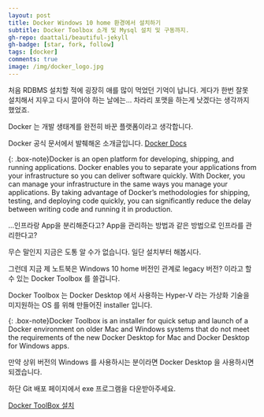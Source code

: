 ```yaml
---
layout: post
title: Docker Windows 10 home 환경에서 설치하기
subtitle: Docker Toolbox 소개 및 Mysql 설치 및 구동까지.
gh-repo: daattali/beautiful-jekyll
gh-badge: [star, fork, follow]
tags: [docker]
comments: true
image: /img/docker_logo.jpg
---
```


처음 RDBMS 설치할 적에 굉장히 애를 많이 먹었던 기억이 납니다. 게다가 한번 잘못 설치해서 지우고 다시 깔아야 하는 날에는... 차라리 포맷을 하는게 낫겠다는 생각까지 했었죠.

Docker 는 개발 생태계를 완전히 바꾼 플랫폼이라고 생각합니다.

Docker 공식 문서에서 발췌해온 소개글입니다. [Docker Docs](https://docs.docker.com)

{: .box-note}Docker is an open platform for developing, shipping, and running applications. Docker enables you to separate your applications from your infrastructure so you can deliver software quickly. With Docker, you can manage your infrastructure in the same ways you manage your applications. By taking advantage of Docker’s methodologies for shipping, testing, and deploying code quickly, you can significantly reduce the delay between writing code and running it in production.

...인프라랑 App을 분리해준다고? App을 관리하는 방법과 같은 방법으로 인프라를 관리한다고?

무슨 말인지 지금은 도통 알 수가 없습니다. 일단 설치부터 해봅시다.

그런데 지금 제 노트북은 Windows 10 home 버전인 관계로 legacy 버전? 이라고 할 수 있는 Docker Toolbox 를 쓸겁니다.



Docker Toolbox 는 Docker Desktop 에서 사용하는 Hyper-V 라는 가상화 기술을 미지원하는 OS 를 위해 만들어진 installer 입니다.

{: .box-note}Docker Toolbox is an installer for quick setup and launch of a Docker environment on older Mac and Windows systems that do not meet the requirements of the new Docker Desktop for Mac and Docker Desktop for Windows apps.

만약 상위 버전의 Windows 를 사용하시는 분이라면 Docker Desktop 을 사용하시면 되겠습니다.


하단 Git 배포 페이지에서 exe 프로그램을 다운받아주세요. 

[Docker ToolBox 설치](https://github.com/docker/toolbox/releases)


